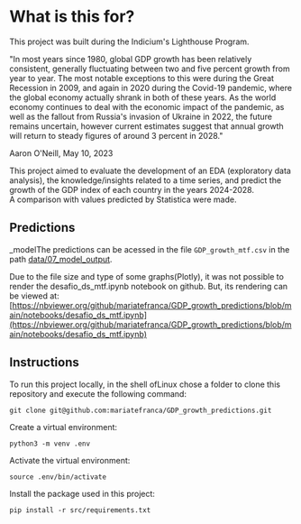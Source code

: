 # What is this for?

This project was built during the Indicium's Lighthouse Program.

"In most years since 1980, global GDP growth has been relatively consistent, generally fluctuating between two and five percent growth from year to year. The most notable exceptions to this were during the Great Recession in 2009, and again in 2020 during the Covid-19 pandemic, where the global economy actually shrank in both of these years. As the world economy continues to deal with the economic impact of the pandemic, as well as the fallout from Russia's invasion of Ukraine in 2022, the future remains uncertain, however current estimates suggest that annual growth will return to steady figures of around 3 percent in 2028."

Aaron O'Neill, May 10, 2023

This project aimed to evaluate the development of an EDA (exploratory data analysis), the knowledge/insights related to a time series, and predict the growth of the GDP index of each country in the years 2024-2028.   
 A comparison with values predicted by Statistica were made.

## Predictions

_modelThe predictions can be acessed in the file ``GDP_growth_mtf.csv`` in the path [data/07_model_output](https://github.com/mariatefranca/GDP_growth_predictions/tree/main/data/07_model_output).

Due to the file size and type of some graphs(Plotly), it was not possible to render the desafio_ds_mtf.ipynb notebook on github. But, its rendering can be viewed at: [https://nbviewer.org/github/mariatefranca/GDP_growth_predictions/blob/main/notebooks/desafio_ds_mtf.ipynb](https://nbviewer.org/github/mariatefranca/GDP_growth_predictions/blob/main/notebooks/desafio_ds_mtf.ipynb)

## Instructions

To run this project locally, in the shell ofLinux chose a folder to clone this repository and execute the following command:

``git clone git@github.com:mariatefranca/GDP_growth_predictions.git``

Create a virtual environment:

``python3 -m venv .env``

Activate the virtual environment:

``source .env/bin/activate``

Install the package used in this project:

``pip install -r src/requirements.txt``



